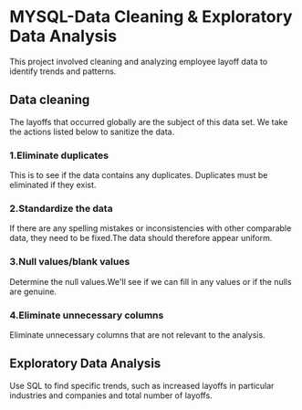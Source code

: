 # MYSQL-Data Cleaning & Exploratory Data Analysis

This project involved cleaning and analyzing employee layoff data to identify trends and patterns.

## Data cleaning
The layoffs that occurred globally are the subject of this data set. We take the actions listed below to sanitize the data.

### 1.Eliminate duplicates 
This is to see if the data contains any duplicates. Duplicates must be eliminated if they exist.
### 2.Standardize the data 
If there are any spelling mistakes or inconsistencies with other comparable data, they need to be fixed.The data should therefore appear uniform.
### 3.Null values/blank values 
Determine the null values.We'll see if we can fill in any values or if the nulls are genuine. 
### 4.Eliminate unnecessary columns 
Eliminate unnecessary columns that are not relevant to the analysis.

## Exploratory Data Analysis 
Use SQL to find specific trends, such as increased layoffs in particular industries and companies and total number of layoffs.
